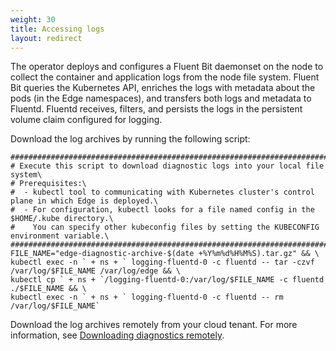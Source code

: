```yaml
---
weight: 30
title: Accessing logs
layout: redirect
---
```


The operator deploys and configures a Fluent Bit daemonset on the node to collect the container and application logs from the node file system. Fluent Bit queries the Kubernetes API, enriches the logs with metadata about the pods (in the Edge namespaces), and transfers both logs and metadata to Fluentd. Fluentd receives, filters, and persists the logs in the persistent volume claim configured for logging.

Download the log archives by running the following script:
```shell
##########################################################################################################\ 
# Execute this script to download diagnostic logs into your local file system\ 
# Prerequisites:\ 
#  - kubectl tool to communicating with Kubernetes cluster's control plane in which Edge is deployed.\ 
#  - For configuration, kubectl looks for a file named config in the $HOME/.kube directory.\ 
#    You can specify other kubeconfig files by setting the KUBECONFIG environment variable.\ 
#########################################################################################################\ 
FILE_NAME="edge-diagnostic-archive-$(date +%Y%m%d%H%M%S).tar.gz" && \ 
kubectl exec -n ` + ns + ` logging-fluentd-0 -c fluentd -- tar -czvf /var/log/$FILE_NAME /var/log/edge && \ 
kubectl cp ` + ns + `/logging-fluentd-0:/var/log/$FILE_NAME -c fluentd ./$FILE_NAME && \ 
kubectl exec -n ` + ns + ` logging-fluentd-0 -c fluentd -- rm /var/log/$FILE_NAME` 
```

Download the log archives remotely from your cloud tenant. For more information, see [Downloading diagnostics remotely](/edge-k8s/k8-edge-connecting-edge-to-cloud/#downloading-diagnostics-remotely).

